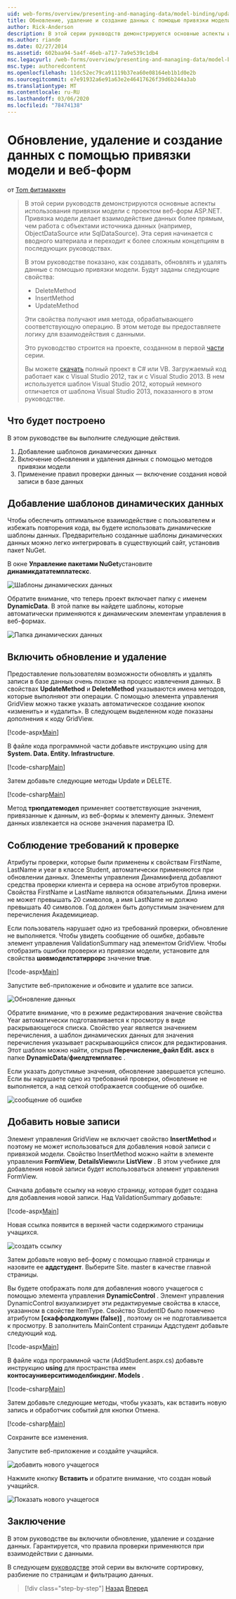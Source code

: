 ```yaml
---
uid: web-forms/overview/presenting-and-managing-data/model-binding/updating-deleting-and-creating-data
title: Обновление, удаление и создание данных с помощью привязки модели и веб-форм | Документация Майкрософт
author: Rick-Anderson
description: В этой серии руководств демонстрируются основные аспекты использования привязки модели с проектом веб-форм ASP.NET. Привязка модели делает взаимодействие данных более прямым-...
ms.author: riande
ms.date: 02/27/2014
ms.assetid: 602baa94-5a4f-46eb-a717-7a9e539c1db4
msc.legacyurl: /web-forms/overview/presenting-and-managing-data/model-binding/updating-deleting-and-creating-data
msc.type: authoredcontent
ms.openlocfilehash: 11dc52ec79ca91119b37ea60e08164eb1b1d0e2b
ms.sourcegitcommit: e7e91932a6e91a63e2e46417626f39d6b244a3ab
ms.translationtype: MT
ms.contentlocale: ru-RU
ms.lasthandoff: 03/06/2020
ms.locfileid: "78474138"
---
```

# <a name="updating-deleting-and-creating-data-with-model-binding-and-web-forms"></a>Обновление, удаление и создание данных с помощью привязки модели и веб-форм

от [Tom фитзмаккен](https://github.com/tfitzmac)

> В этой серии руководств демонстрируются основные аспекты использования привязки модели с проектом веб-форм ASP.NET. Привязка модели делает взаимодействие данных более прямым, чем работа с объектами источника данных (например, ObjectDataSource или SqlDataSource). Эта серия начинается с вводного материала и переходит к более сложным концепциям в последующих руководствах.
> 
> В этом руководстве показано, как создавать, обновлять и удалять данные с помощью привязки модели. Будут заданы следующие свойства:
> 
> - DeleteMethod
> - InsertMethod
> - UpdateMethod
> 
> Эти свойства получают имя метода, обрабатывающего соответствующую операцию. В этом методе вы предоставляете логику для взаимодействия с данными.
> 
> Это руководство строится на проекте, созданном в первой [части](retrieving-data.md) серии.
> 
> Вы можете [скачать](https://go.microsoft.com/fwlink/?LinkId=286116) полный проект в C# или VB. Загружаемый код работает как с Visual Studio 2012, так и с Visual Studio 2013. В нем используется шаблон Visual Studio 2012, который немного отличается от шаблона Visual Studio 2013, показанного в этом руководстве.

## <a name="what-youll-build"></a>Что будет построено

В этом руководстве вы выполните следующие действия.

1. Добавление шаблонов динамических данных
2. Включение обновления и удаления данных с помощью методов привязки модели
3. Применение правил проверки данных — включение создания новой записи в базе данных

## <a name="add-dynamic-data-templates"></a>Добавление шаблонов динамических данных

Чтобы обеспечить оптимальное взаимодействие с пользователем и избежать повторения кода, вы будете использовать динамические шаблоны данных. Предварительно созданные шаблоны динамических данных можно легко интегрировать в существующий сайт, установив пакет NuGet.

В окне **Управление пакетами NuGet**установите **динамикдататемплатескс**.

![Шаблоны динамических данных](updating-deleting-and-creating-data/_static/image1.png)

Обратите внимание, что теперь проект включает папку с именем **DynamicData**. В этой папке вы найдете шаблоны, которые автоматически применяются к динамическим элементам управления в веб-формах.

![Папка динамических данных](updating-deleting-and-creating-data/_static/image2.png)

## <a name="enable-updating-and-deleting"></a>Включить обновление и удаление

Предоставление пользователям возможности обновлять и удалять записи в базе данных очень похоже на процесс извлечения данных. В свойствах **UpdateMethod** и **DeleteMethod** указываются имена методов, которые выполняют эти операции. С помощью элемента управления GridView можно также указать автоматическое создание кнопок «изменить» и «удалить». В следующем выделенном коде показаны дополнения к коду GridView.

[!code-aspx[Main](updating-deleting-and-creating-data/samples/sample1.aspx?highlight=4-5)]

В файле кода программной части добавьте инструкцию using для **System. Data. Entity. Infrastructure**.

[!code-csharp[Main](updating-deleting-and-creating-data/samples/sample2.cs)]

Затем добавьте следующие методы Update и DELETE.

[!code-csharp[Main](updating-deleting-and-creating-data/samples/sample3.cs)]

Метод **трюпдатемодел** применяет соответствующие значения, привязанные к данным, из веб-формы к элементу данных. Элемент данных извлекается на основе значения параметра ID.

## <a name="enforce-validation-requirements"></a>Соблюдение требований к проверке

Атрибуты проверки, которые были применены к свойствам FirstName, LastName и year в классе Student, автоматически применяются при обновлении данных. Элементы управления Динамикфиелд добавляют средства проверки клиента и сервера на основе атрибутов проверки. Свойства FirstName и LastName являются обязательными. Длина имени не может превышать 20 символов, а имя LastName не должно превышать 40 символов. Год должен быть допустимым значением для перечисления Академициеар.

Если пользователь нарушает одно из требований проверки, обновление не выполняется. Чтобы увидеть сообщение об ошибке, добавьте элемент управления ValidationSummary над элементом GridView. Чтобы отобразить ошибки проверки из привязки модели, установите для свойства **шовмоделстатиррорс** значение **true**. 

[!code-aspx[Main](updating-deleting-and-creating-data/samples/sample4.aspx)]

Запустите веб-приложение и обновите и удалите все записи.

![Обновление данных](updating-deleting-and-creating-data/_static/image3.png)

Обратите внимание, что в режиме редактирования значение свойства Year автоматически подготавливается к просмотру в виде раскрывающегося списка. Свойство year является значением перечисления, а шаблон динамических данных для значения перечисления указывает раскрывающийся список для редактирования. Этот шаблон можно найти, открыв **Перечисление\_файл Edit. ascx** в папке **DynamicData**/**фиелдтемплатес** .

Если указать допустимые значения, обновление завершается успешно. Если вы нарушаете одно из требований проверки, обновление не выполняется, а над сеткой отображается сообщение об ошибке.

![сообщение об ошибке](updating-deleting-and-creating-data/_static/image4.png)

## <a name="add-new-records"></a>Добавить новые записи

Элемент управления GridView не включает свойство **InsertMethod** и поэтому не может использоваться для добавления новой записи с привязкой модели. Свойство InsertMethod можно найти в элементе управления **FormView**, **DetailsView**или **ListView** . В этом учебнике для добавления новой записи будет использоваться элемент управления FormView.

Сначала добавьте ссылку на новую страницу, которая будет создана для добавления новой записи. Над ValidationSummary добавьте:

[!code-aspx[Main](updating-deleting-and-creating-data/samples/sample5.aspx)]

Новая ссылка появится в верхней части содержимого страницы учащихся.

![создать ссылку](updating-deleting-and-creating-data/_static/image5.png)

Затем добавьте новую веб-форму с помощью главной страницы и назовите ее **аддстудент**. Выберите Site. master в качестве главной страницы.

Вы будете отображать поля для добавления нового учащегося с помощью элемента управления **DynamicControl** . Элемент управления DynamicControl визуализирует эти редактируемые свойства в классе, указанном в свойстве ItemType. Свойство StudentID было помечено атрибутом **[скаффолдколумн (false)]** , поэтому он не подготавливается к просмотру. В заполнитель MainContent страницы Аддстудент добавьте следующий код.

[!code-aspx[Main](updating-deleting-and-creating-data/samples/sample6.aspx)]

В файле кода программной части (AddStudent.aspx.cs) добавьте инструкцию **using** для пространства имен **контосауниверситимоделбиндинг. Models** .

[!code-csharp[Main](updating-deleting-and-creating-data/samples/sample7.cs)]

Затем добавьте следующие методы, чтобы указать, как вставить новую запись и обработчик событий для кнопки Отмена.

[!code-csharp[Main](updating-deleting-and-creating-data/samples/sample8.cs)]

Сохраните все изменения.

Запустите веб-приложение и создайте учащийся.

![добавить нового учащегося](updating-deleting-and-creating-data/_static/image6.png)

Нажмите кнопку **Вставить** и обратите внимание, что создан новый учащийся.

![Показать нового учащегося](updating-deleting-and-creating-data/_static/image7.png)

## <a name="conclusion"></a>Заключение

В этом руководстве вы включили обновление, удаление и создание данных. Гарантируется, что правила проверки применяются при взаимодействии с данными.

В следующем [руководстве](sorting-paging-and-filtering-data.md) этой серии вы включите сортировку, разбиение по страницам и фильтрацию данных.

> [!div class="step-by-step"]
> [Назад](retrieving-data.md)
> [Вперед](sorting-paging-and-filtering-data.md)

